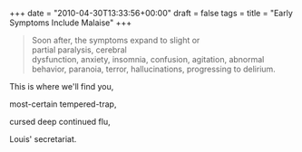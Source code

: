 +++
date = "2010-04-30T13:33:56+00:00"
draft = false
tags = 
title = "Early Symptoms Include Malaise"
+++
<blockquote>&#13;
<p><span>Soon after, the symptoms expand to slight or partial paralysis, cerebral dysfunction, anxiety, insomnia, confusion, agitation, abnormal behavior, paranoia, terror, hallucinations, progressing to delirium.</span></p>&#13;
</blockquote>&#13;
<p><span>This is where we'll find you,</span></p>&#13;
<p><span>most-certain tempered-trap,</span></p>&#13;
<p><span>cursed deep continued flu,</span></p>&#13;
<p><span>Louis' secretariat.<br /></span></p> 